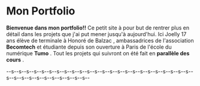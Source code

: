 # Mon Portfolio
**Bienvenue dans mon portfolio!!**
Ce petit site à pour but de rentrer plus en détail dans les projets que j'ai put mener jusqu'à aujourd'hui.
Ici Joelly 17 ans élève de terminale à Honoré de Balzac , ambassadrices de l'association **Becomtech** et étudiante depuis son  ouverture à Paris de l'école du numérique **Tumo** .
Tout les projets qui suivront on été fait en **parallèle des cours** .



--s--s--s--s--s--s--s--s--s--s--s--s--s--s--s--s--s--s--s--s--s--s--s--s--s--s--s--s--s--s--s--s--s--s--s--
